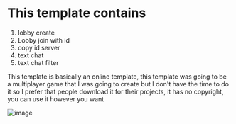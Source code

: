 # This template contains
1. lobby create
2. Lobby join with id
3. copy id server
4. text chat
5. text chat filter

This template is basically an online template, this template was going to be a multiplayer game that I was going to create but I don't have the time to do it so I prefer that people download it for their projects, it has no copyright, you can use it however you want

![image](https://github.com/user-attachments/assets/bda86f62-d87a-43bd-9f0a-a539b2a28cf1)
